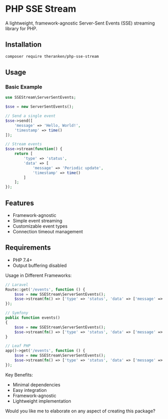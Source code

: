 # PHP SSE Stream

A lightweight, framework-agnostic Server-Sent Events (SSE) streaming library for PHP.

## Installation

```bash
composer require theranken/php-sse-stream
```

## Usage

### Basic Example

```php
use SSEStream\ServerSentEvents;

$sse = new ServerSentEvents();

// Send a single event
$sse->send([
    'message' => 'Hello, World!',
    'timestamp' => time()
]);

// Stream events
$sse->stream(function() {
    return [
        'type' => 'status',
        'data' => [
            'message' => 'Periodic update',
            'timestamp' => time()
        ]
    ];
});
```

## Features

- Framework-agnostic
- Simple event streaming
- Customizable event types
- Connection timeout management

## Requirements

- PHP 7.4+
- Output buffering disabled


Usage in Different Frameworks:

```php
// Laravel
Route::get('/events', function () {
    $sse = new SSEStream\ServerSentEvents();
    $sse->stream(fn() => ['type' => 'status', 'data' => ['message' => 'Laravel']]);
});

// Symfony
public function events()
{
    $sse = new SSEStream\ServerSentEvents();
    $sse->stream(fn() => ['type' => 'status', 'data' => ['message' => 'Symfony']]);
}

// Leaf PHP
app()->get('/events', function () {
    $sse = new SSEStream\ServerSentEvents();
    $sse->stream(fn() => ['type' => 'status', 'data' => ['message' => 'Leaf']]);
});
```

Key Benefits:
- Minimal dependencies
- Easy integration
- Framework-agnostic
- Lightweight implementation

Would you like me to elaborate on any aspect of creating this package?